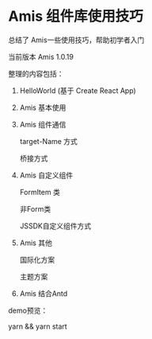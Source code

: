 # Amis 组件库使用技巧

总结了 Amis一些使用技巧，帮助初学者入门

当前版本 Amis 1.0.19

整理的内容包括：

1. HelloWorld (基于 Create React App)
2. Amis 基本使用
3. Amis 组件通信

    target-Name 方式

    桥接方式

4. Amis 自定义组件

    FormItem 类

    非Form类

    JSSDK自定义组件方式

5. Amis 其他

    国际化方案

    主题方案

6. Amis 结合Antd
    
demo预览：

yarn && yarn start
